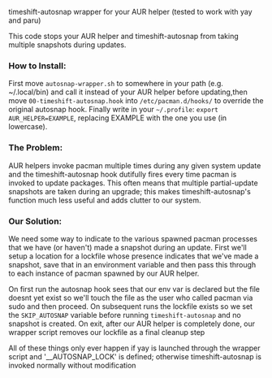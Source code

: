 timeshift-autosnap wrapper for your AUR helper (tested to work with yay and paru)

This code stops your AUR helper and timeshift-autosnap from taking multiple snapshots during updates.

### How to Install:

First move `autosnap-wrapper.sh` to somewhere in your path (e.g. ~/.local/bin) and call it instead of your AUR helper
before updating,then move `00-timeshift-autosnap.hook` into `/etc/pacman.d/hooks/` to override the original autosnap hook. 
Finally write in your `~/.profile`: `export AUR_HELPER=EXAMPLE`, replacing EXAMPLE with the one you use (in lowercase).

### The Problem:

AUR helpers invoke pacman multiple times during any given system update and the timeshift-autosnap hook dutifully
fires every time pacman is invoked to update packages. This often means that multiple partial-update snapshots are
taken during an upgrade; this makes timeshift-autosnap's function much less useful and adds clutter to our system.

### Our Solution:

We need some way to indicate to the various spawned pacman processes that we have (or haven't) made a snapshot during
an update. First we'll setup a location for a lockfile whose presence indicates that we've made a snapshot, save that
in an environment variable and then pass this through to each instance of pacman spawned by our AUR helper.

On first run the autosnap hook sees that our env var is declared but the file doesnt yet exist so we'll touch
the file as the user who called pacman via sudo and then proceed. On subsequent runs the lockfile exists so we
set the `SKIP_AUTOSNAP` variable before running `timeshift-autosnap` and no snapshot is created. On exit, after
our AUR helper is completely done, our wrapper script removes our lockfile as a final cleanup step

All of these things only ever happen if yay is launched through the wrapper script and '__AUTOSNAP_LOCK'
is defined; otherwise timeshift-autosnap is invoked normally without modification
